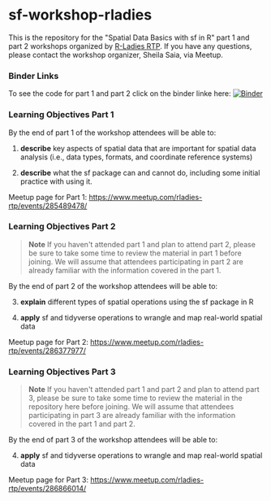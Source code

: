 # sf-workshop-rladies

This is the repository for the "Spatial Data Basics with sf in R" part 1 and part 2 workshops organized by [R-Ladies RTP](https://www.meetup.com/rladies-rtp/). If you have any questions, please contact the workshop organizer, Sheila Saia, via Meetup.

### Binder Links

To see the code for part 1 and part 2 click on the binder linke here: [![Binder](https://mybinder.org/badge_logo.svg)](https://mybinder.org/v2/gh/sheilasaia/sf-workshop-rladies/main)

### Learning Objectives Part 1

By the end of part 1 of the workshop attendees will be able to:

1. **describe** key aspects of spatial data that are important for spatial data analysis (i.e., data types, formats, and coordinate reference systems)

2. **describe** what the sf package can and cannot do, including some initial practice with using it.

Meetup page for Part 1: https://www.meetup.com/rladies-rtp/events/285489478/


### Learning Objectives Part 2

> **Note** If you haven't attended part 1 and plan to attend part 2, please be sure to take some time to review the material in part 1 before joining. We will assume that attendees participating in part 2 are already familiar with the information covered in the part 1.

By the end of part 2 of the workshop attendees will be able to:

3. **explain** different types of spatial operations using the sf package in R

4. **apply** sf and tidyverse operations to wrangle and map real-world spatial data


Meetup page for Part 2: https://www.meetup.com/rladies-rtp/events/286377977/

### Learning Objectives Part 3

> **Note** If you haven't attended part 1 and part 2 and plan to attend part 3, please be sure to take some time to review the material in the repository here before joining. We will assume that attendees participating in part 3 are already familiar with the information covered in the part 1 and part 2.

By the end of part 3 of the workshop attendees will be able to:

4. **apply** sf and tidyverse operations to wrangle and map real-world spatial data

Meetup page for Part 3: https://www.meetup.com/rladies-rtp/events/286866014/